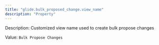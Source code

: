 ```yaml
---
title: "glide.bulk_proposed_change.view_name"
description: "Property"
---
```


Description: Customized view name used to create bulk propose changes

Value: `Bulk Propose Changes`